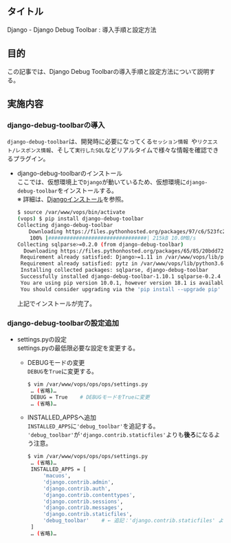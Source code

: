 ## タイトル
Django - Django Debug Toolbar : 導入手順と設定方法

## 目的
この記事では、Django Debug Toolbarの導入手順と設定方法について説明する。

## 実施内容
### django-debug-toolbarの導入
`django-debug-toolbar`は、開発時に必要になってくる`セッション情報 `や`リクエスト/レスポンス情報`、そして`実行したSQL`などリアルタイムで様々な情報を確認できるプラグイン。<br>
- django-debug-toolbarのインストール<br>
ここでは、仮想環境上で`Django`が動いているため、仮想環境に`django-debug-toolbar`をインストールする。<br>
※ 詳細は、[Djangoインストール](https://sigma-se.com/detail/3/#:~:text=V%0APython%203.6.4-,Django%E3%82%A4%E3%83%B3%E3%82%B9%E3%83%88%E3%83%BC%E3%83%AB,-venv%E3%81%A7%E4%BB%AE%E6%83%B3)を参照。
  ```bash
  $ source /var/www/vops/bin/activate
  (vops) $ pip install django-debug-toolbar
  Collecting django-debug-toolbar
  　  Downloading https://files.pythonhosted.org/packages/97/c6/523fc2ca98119d21c709bbc47217b1d5fd17c6f9449ef32490889363d97d/django_debug_toolbar-1.10.1-py2.py3-none-any.whl (207kB)
      100% |################################| 215kB 10.0MB/s
  Collecting sqlparse>=0.2.0 (from django-debug-toolbar)
    Downloading https://files.pythonhosted.org/packages/65/85/20bdd72f4537cf2c4d5d005368d502b2f464ede22982e724a82c86268eda/sqlparse-0.2.4-py2.py3-none-any.whl
   Requirement already satisfied: Django>=1.11 in /var/www/vops/lib/python3.6/site-packages (from django-debug-toolbar) (2.0.2)
   Requirement already satisfied: pytz in /var/www/vops/lib/python3.6/site-packages (from Django>=1.11->django-debug-toolbar) (2018.3)
   Installing collected packages: sqlparse, django-debug-toolbar
   Successfully installed django-debug-toolbar-1.10.1 sqlparse-0.2.4
   You are using pip version 10.0.1, however version 18.1 is available.
   You should consider upgrading via the 'pip install --upgrade pip' command.
  ```
  上記でインストールが完了。<br>

### django-debug-toolbarの設定追加
- settings.pyの設定<br>
settings.pyの最低限必要な設定を変更する。<br>
  - DEBUGモードの変更<br>
  `DEBUG`を`True`に変更する。
    ```bash
    $ vim /var/www/vops/ops/ops/settings.py
     … (省略)…
     DEBUG = True    # DEBUGモードをTrueに変更
     … (省略)…
    ```

  - INSTALLED_APPSへ追加<br>
  `INSTALLED_APPS`に`'debug_toolbar'`を追記する。
  `'debug_toolbar'`が`'django.contrib.staticfiles'`よりも**後ろ**になるよう注意。
    ```bash
    $ vim /var/www/vops/ops/ops/settings.py
     … (省略)…
     INSTALLED_APPS = [
         'macuos',
         'django.contrib.admin',
         'django.contrib.auth',
         'django.contrib.contenttypes',
         'django.contrib.sessions',
         'django.contrib.messages',
         'django.contrib.staticfiles',
         'debug_toolbar'    # ← 追記：'django.contrib.staticfiles' よりも後ろに設定
     ]
     … (省略)…
    ```
